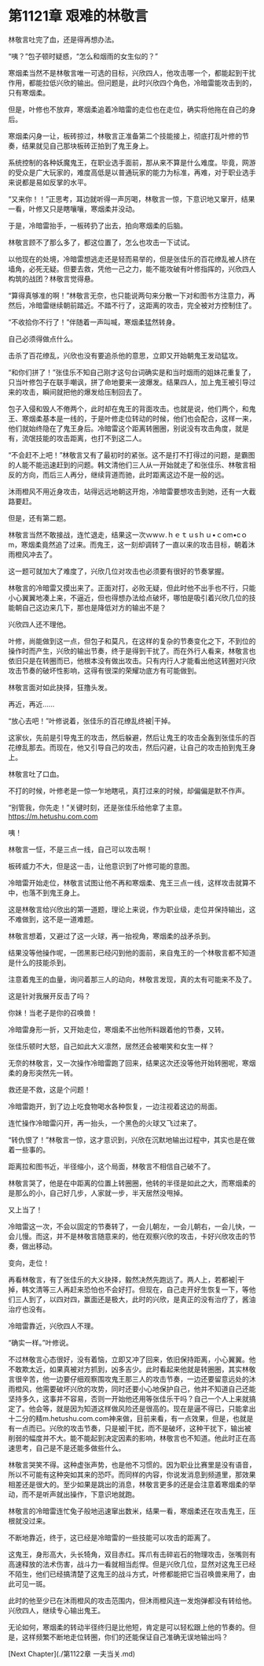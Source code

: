 # 第1121章 艰难的林敬言

林敬言吐完了血，还是得再想办法。

“咦？”包子顿时疑惑，“怎么和烟雨的女生似的？”

寒烟柔当然不是林敬言唯一可选的目标，兴欣四人，他攻击哪一个，都能起到干扰作用，都能拉低兴欣的输出。但问题是，此时兴欣四个角色，冷暗雷能攻击到的，只有寒烟柔。

但是，叶修也不放弃，寒烟柔追着冷暗雷的走位也在走位，确实将他拖在自己的身后。

寒烟柔闪身一让，板砖掠过，林敬言正准备第二个技能接上，彻底打乱叶修的节奏，结果就见自己那块板砖正拍到了鬼王身上。

系统控制的各种妖魔鬼王，在职业选手面前，那从来不算是什么难度。毕竟，网游的受众是广大玩家的，难度高低是以普通玩家的能力为标准，再难，对于职业选手来说都是易如反掌的水平。

“又来你！！”正思考，耳边就听得一声厉喝，林敬言一惊，下意识地又窜开，结果一看，叶修又只是瞎嚷嚷，寒烟柔并没动。

于是，冷暗雷抬手，一板砖扔了出去，拍向寒烟柔的后脑。

林敬言顾不了那么多了，都这位置了，怎么也攻击一下试试。

以他现在的处境，冷暗雷想逃走还是轻而易举的，但是张佳乐的百花缭乱被人挤在墙角，必死无疑。但要去救，凭他一己之力，能不能攻破有叶修指挥的，兴欣四人构筑的战团？林敬言觉得悬。

“算得真够准的啊！”林敬言无奈，也只能说两句来分散一下对和图书方注意力，再然后，冷暗雷继续朝前踏近。不踏不行了，这距离的攻击，完全被对方控制住了。

“不收拾你不行了！”伴随着一声叫喊，寒烟柔猛然转身。

自己必须得做点什么。

击杀了百花缭乱，兴欣也没有要追杀他的意思，立即又开始朝鬼王发动猛攻。

“和你们拼了！”张佳乐不知自己刚才这句台词确实是和当时烟雨的姐妹花重复了，只当叶修包子在联手嘲讽，拼了命地要来一波爆发。结果四人，加上鬼王被引导过来的攻击，瞬间就把他的爆发给压制回去了。

包子入侵和毁人不倦两个，此时却在鬼王的背面攻击。也就是说，他们两个，和鬼王、寒烟柔基本是一线的，于是叶修走位转动的时候，他们也会配合，这样一来，他们就始终隐在了鬼王身后。冷暗雷这个距离转圈圈，别说没有攻击角度，就是有，流氓技能的攻击距离，也打不到这二人。

“不会赶不上吧！”林敬言又有了最初时的紧张。这不是打不打得过的问题，是霸图的人能不能迅速赶到的问题。韩文清他们三人从一开始就走了和张佳乐、林敬言相反的方向，而后三人再分，继续背道而驰，此时距离这边不是一般的远。

沐雨橙风不用近身攻击，站得远远地朝这开炮，冷暗雷要想攻击到她，还有一大截路要赶。

但是，还有第二题。

林敬言当然不敢接战，连忙退走，结果这一次ｗwｗ.ｈｅｔｕsｈｕ•ｃom•cｏm，寒烟柔竟然追了过来。而鬼王，这一刻却调转了一直以来的攻击目标，朝着沐雨橙风冲去了。

这一题可就加大了难度了，兴欣几位对攻击也必须要有很好的节奏掌握。

林敬言的冷暗雷又摸出来了。正面对打，必败无疑，但此时他不出手也不行，只能小心翼翼地凑上来，不逼近，但也得想办法给点破坏，哪怕是吸引着兴欣几位的技能朝自己这边来几下，那也是降低对方的输出不是？

兴欣四人还不理他。

叶修，尚能做到这一点，但包子和莫凡，在这样的复杂的节奏变化之下，不到位的操作时而产生，兴欣的输出节奏，终于是得到干扰了。而在外行人看来，林敬言也依旧只是在转圈而已，他根本没有做出攻击。只有内行人才能看出他这转圈对兴欣攻击节奏的破坏性影响，这得有很深的荣耀功底方有可能做到。

林敬言面对如此抉择，狂撸头发。

再近，再近……

“放心去吧！”叶修说着，张佳乐的百花缭乱终被|干掉。

这家伙，先前是引导鬼王的攻击，然后躲避，然后让鬼王的攻击全轰到张佳乐的百花缭乱那去。而现在，他又引导自己的攻击，然后闪避，让自己的攻击拍到鬼王身上。

林敬言吐了口血。

不打的时候，叶修老是一惊一乍地瞎吼，真打过来的时候，却偏偏是默不作声。

“别管我，你先走！”关键时刻，还是张佳乐给他拿了主意。https://m.hetushu.com.com

咦！

林敬言一怔，不是三点一线，自己可以攻击啊！

板砖威力不大，但是这一击，让他意识到了叶修可能的意图。

冷暗雷开始走位，林敬言试图让他不再和寒烟柔、鬼王三点一线，这样攻击就算不中，也落不到鬼王身上。

这是林敬言给兴欣出的第一道题，理论上来说，作为职业级，走位并保持输出，这不难做到，这不是一道难题。

林敬言想着，又避过了这一火球，再一抬视角，寒烟柔的战矛杀到。

结果没等他操作呢，一团黑影已经闪到他的面前，来自鬼王的一个林敬言都不知道是什么的技能杀到。

注意着鬼王的血量，询问着那三人的动向，林敬言发现，真的太有可能来不及了。

这是针对我展开反击了吗？

你妹！当老子是你的召唤兽！

冷暗雷身形一折，又开始走位，寒烟柔不出他所料跟着他的节奏，又转。

张佳乐顿时大怒，自己如此大义凛然，居然还会被嘲笑和女生一样？

无奈的林敬言，又一次操作冷暗雷跑了回来，结果这次还没等他开始转圈呢，寒烟柔的身形突然先一转。

救还是不救，这是个问题！

冷暗雷跑开，到了边上吃食物喝水各种恢复，一边注视着这边的局面。

连忙操作冷暗雷闪开，再一抬头，一个黑色的火球又飞过来了。

“转仇恨了！”林敬言一惊，这才意识到，兴欣在沉默地输出过程中，其实也是在做着一些事的。

距离拉和图书近，半径缩小，这个局面，林敬言不相信自己破不了。

林敬言哭了，他是在中距离的位置上转圈圈，他转的半径是如此之大，而寒烟柔的是那么的小，自己好几步，人家就一步，半天居然没甩掉。

又上当了！

冷暗雷这一次，不会以固定的节奏转了，一会儿朝左，一会儿朝右，一会儿快，一会儿慢。而这，并不是林敬言随意来的，他在观察兴欣的攻击，卡好兴欣攻击的节奏，做出移动。

变向，走位！

再看林敬言，有了张佳乐的大义抉择，毅然决然先跑远了。两人上，若都被|干掉，韩文清等三人再赶来恐怕也不会好打。但现在，自己走开好生恢复一下，等他们三人到了，以四对四，赢面还是极大，此时的兴欣，是真正的没有治疗了，酱油治疗也没有。

冷暗雷靠近，兴欣四人不理。

“确实一样。”叶修说。

不过林敬言心态很好，没有着恼，立即又冲了回来，依旧保持距离，小心翼翼。他不敢欺太近，如果真被对方抓到，凶多吉少。此时看起来他就是转圈圈，其实林敬言很辛苦，他一边要仔细观察围攻鬼王那三人的攻击节奏，一边还要留意远处的沐雨橙风，他需要破坏兴欣的攻势，同时还要小心地保护自己，他并不知道自己还能坚持多久，这事并不容易，否则一开始他还用等张佳乐干吗？自己一个人上来就搞定了。他会等，就是因为知道这样做风险还是很高的。现在是逼不得已，只能拿出十二分的精m.hetushu.com.com神来做，目前来看，有一点效果，但是，也就是有一点而已。兴欣的攻击节奏，只是被|干扰，而不是破坏，这种干扰下，输出被削弱的幅度并不大。能不能起到决定因素的影响，林敬言也不知道。他此时正在高速思考，自己是不是还能多做些什么。

林敬言哭笑不得。这种虚张声势，也是他不习惯的。因为职业比赛里是没有语音，所以不可能有这种突如其来的恐吓。而同样的内容，你说发消息到频道里，那效果相差还是很大的。至少如果是跳出的消息，林敬言更多的还是会注意着寒烟柔的举动，而不是听声就出操作，下意识地就跑。

林敬言的冷暗雷连忙兔子般地迅速窜出数米，结果一看，寒烟柔还在攻击鬼王，压根就没过来。

不断地靠近，终于，这已经是冷暗雷的一些技能可以攻击的距离了。

这鬼王，身形高大，头长犄角，双目赤红。挥爪有击碎岩石的物理攻击，张嘴则有高速释放的法术伤害，战斗力一看就相当彪悍。但是兴欣几位，显然对这鬼王已经不陌生，他们已经搞清楚了这鬼王的战斗方式，叶修都能把它当召唤兽来用了，由此可见一斑。

此时的他至少已在沐雨橙风的攻击范围内，但沐雨橙风连一发炮弹都没有转给他。兴欣四人，继续专心输出鬼王。

无论如何，寒烟柔的转动半径终归是比他短，肯定是可以轻松跟上他的节奏的。但是，这样频繁不断地走位转圈，你们的还能保证自己准确无误地输出吗？



[Next Chapter](./第1122章 一夫当关.md)